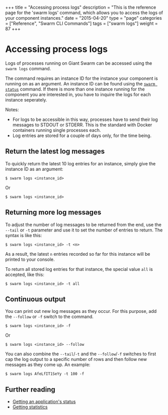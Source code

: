 +++
title = "Accessing process logs"
description = "This is the reference page for the 'swarm logs' command, which allows you to access the logs of your component instances."
date = "2015-04-20"
type = "page"
categories = ["Reference", "Swarm CLI Commands"]
tags = ["swarm logs"]
weight = 87
+++

# Accessing process logs

Logs of processes running on Giant Swarm can be accessed using the `swarm logs` command.

The command requires an instance ID for the instance your component is running on as an argument. An instance ID can be found using the [`swarm status`](/reference/cli/status/) command. If there is more than one instance running for the component you are interested in, you have to inquire the logs for each instance seperately.

Notes:

* For logs to be accessible in this way, processes have to send their log messages to STDOUT or STDERR. This is the standard with Docker containers running single processes each.
* Log entries are stored for a couple of days only, for the time being.

## Return the latest log messages

To quickly return the latest 10 log entries for an instance, simply give the instance ID as an argument:

```nohighlight
$ swarm logs <instance_id>
```

Or

```nohighlight
$ swarm logs <instance_id>
```

## Returning more log messages

To adjust the number of log messages to be returned from the end, use the `--tail` or `-t` parameter and use it to set the number of entries to return. The syntax is like this:

```nohighlight
$ swarm logs <instance_id> -t <n>
```

As a result, the latest `n` entries recorded so far for this instance will be printed to your console.

To return all stored log entries for that instance, the special value `all` is accepted, like this:

```nohighlight
$ swarm logs <instance_id> -t all
```

## Continuous output

You can print out new log messages as they occur. For this purpose, add the `--follow` or `-f` switch to the command.

```nohighlight
$ swarm logs <instance_id> -f
```

Or

```nohighlight
$ swarm logs <instance_id> --follow
```

You can also combine the `--tail`/`-t` and the `--follow`/`-f` switches to first cap the log output to a specific number of rows and then follow new messages as they come up. An example:

```nohighlight
$ swarm logs AfeLfIT1SeYy -t 100 -f
```

## Further reading

 * [Getting an application's status](/reference/cli/status/)
 * [Getting statistics](/reference/cli/stats/)
